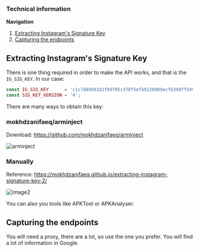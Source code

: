 ### Technical information

**Navigation**

1. [Extracting Instagram's Signature Key](https://github.com/mgp25/Instagram-API/wiki/Technical-information#extracting-instagrams-signature-key)
2. [Capturing the endpoints]()

## Extracting Instagram's Signature Key

There is one thing required in order to make the API works, and that is the `IG_SIG_KEY`. In our case:

```php
const IG_SIG_KEY      = 'c1c7d84501d2f0df05c378f5efb9120909ecfb39dff5494aa361ec0deadb509a';
const SIG_KEY_VERSION = '4';
```

There are many ways to obtain this key:

### mokhdzanifaeq/arminject

Download: https://github.com/mokhdzanifaeq/arminject

![arminject](http://i.imgur.com/9TWSLlq.gif)

### Manually

Reference: https://mokhdzanifaeq.github.io/extracting-instagram-signature-key-2/

![image2](http://i.imgur.com/Hj1oE5V.gif)

You can also you tools like APKTool or APKAnalyser.

## Capturing the endpoints

You will need a proxy, there are a lot, so use the one you prefer. You will find a lot of information in Google.